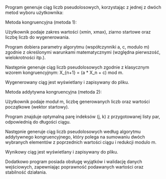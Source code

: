 Program generuje ciąg liczb pseudolosowych, korzystając z jednej z dwóch metod wyboru użytkownika:

Metoda kongruencyjna (metoda 1):

Użytkownik podaje zakres wartości (xmin, xmax), ziarno startowe oraz liczbę liczb do wygenerowania.

Program dobiera parametry algorytmu (współczynniki a, c, modulo m) zgodnie z określonymi warunkami matematycznymi (względna pierwszość, wielokrotności itp.).

Następnie generuje ciąg liczb pseudolosowych zgodnie z klasycznym wzorem kongruencyjnym:
X_{n+1} = (a * X_n + c) mod m.

Wygenerowany ciąg jest wyświetlany i zapisywany do pliku.

Metoda addytywna kongruencyjna (metoda 2):

Użytkownik podaje moduł m, liczbę generowanych liczb oraz wartości początkowe (wektor startowy).

Program znajduje optymalną parę indeksów (j, k) z przygotowanej listy par, odpowiednią do długości ciągu.

Następnie generuje ciąg liczb pseudolosowych według algorytmu addytywnego kongruencyjnego, który polega na sumowaniu dwóch wybranych elementów z poprzednich wartości ciągu i redukcji modulo m.

Wynikowy ciąg jest wyświetlany i zapisywany do pliku.

Dodatkowo program posiada obsługę wyjątków i walidację danych wejściowych, zapewniając poprawność podawanych wartości oraz stabilność działania.
